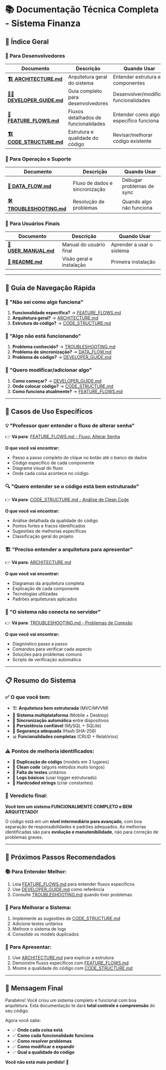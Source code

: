 # 📚 Documentação Técnica Completa - Sistema Finanza

## 🎯 Índice Geral

### 📖 **Para Desenvolvedores**

| Documento | Descrição | Quando Usar |
|-----------|-----------|-------------|
| **[🏗️ ARCHITECTURE.md](ARCHITECTURE.md)** | Arquitetura geral do sistema | Entender estrutura e componentes |
| **[👨‍💻 DEVELOPER_GUIDE.md](DEVELOPER_GUIDE.md)** | Guia completo para desenvolvedores | Desenvolver/modificar funcionalidades |
| **[🔄 FEATURE_FLOWS.md](FEATURE_FLOWS.md)** | Fluxos detalhados de funcionalidades | Entender como algo específico funciona |
| **[🏗️ CODE_STRUCTURE.md](CODE_STRUCTURE.md)** | Estrutura e qualidade do código | Revisar/melhorar código existente |

### 🔧 **Para Operação e Suporte**

| Documento | Descrição | Quando Usar |
|-----------|-----------|-------------|
| **[🔄 DATA_FLOW.md](DATA_FLOW.md)** | Fluxo de dados e sincronização | Debugar problemas de sync |
| **[🛠️ TROUBLESHOOTING.md](TROUBLESHOOTING.md)** | Resolução de problemas | Quando algo não funciona |

### 👥 **Para Usuários Finais**

| Documento | Descrição | Quando Usar |
|-----------|-----------|-------------|
| **[📖 USER_MANUAL.md](../USER_MANUAL.md)** | Manual do usuário final | Aprender a usar o sistema |
| **[🚀 README.md](../README.md)** | Visão geral e instalação | Primeira instalação |

---

## 🎯 Guia de Navegação Rápida

### 🤔 **"Não sei como algo funciona"**

1. **Funcionalidade específica?** → [FEATURE_FLOWS.md](FEATURE_FLOWS.md)
2. **Arquitetura geral?** → [ARCHITECTURE.md](ARCHITECTURE.md)
3. **Estrutura do código?** → [CODE_STRUCTURE.md](CODE_STRUCTURE.md)

### 🐛 **"Algo não está funcionando"**

1. **Problema conhecido?** → [TROUBLESHOOTING.md](TROUBLESHOOTING.md)
2. **Problema de sincronização?** → [DATA_FLOW.md](DATA_FLOW.md)
3. **Problema de código?** → [DEVELOPER_GUIDE.md](DEVELOPER_GUIDE.md)

### 🔧 **"Quero modificar/adicionar algo"**

1. **Como começar?** → [DEVELOPER_GUIDE.md](DEVELOPER_GUIDE.md)
2. **Onde colocar código?** → [CODE_STRUCTURE.md](CODE_STRUCTURE.md)
3. **Como funciona atualmente?** → [FEATURE_FLOWS.md](FEATURE_FLOWS.md)

---

## 🎯 Casos de Uso Específicos

### 💡 **"Professor quer entender o fluxo de alterar senha"**

👉 **Vá para**: [FEATURE_FLOWS.md - Fluxo: Alterar Senha](FEATURE_FLOWS.md#-fluxo-alterar-senha)

**O que você vai encontrar:**
- Passo a passo completo do clique no botão até o banco de dados
- Código específico de cada componente
- Diagrama visual do fluxo
- Onde cada coisa acontece no código

### 🔍 **"Quero entender se o código está bem estruturado"**

👉 **Vá para**: [CODE_STRUCTURE.md - Análise de Clean Code](CODE_STRUCTURE.md#-análise-de-clean-code)

**O que você vai encontrar:**
- Análise detalhada da qualidade do código
- Pontos fortes e fracos identificados
- Sugestões de melhorias específicas
- Classificação geral do projeto

### 🏗️ **"Preciso entender a arquitetura para apresentar"**

👉 **Vá para**: [ARCHITECTURE.md](ARCHITECTURE.md)

**O que você vai encontrar:**
- Diagramas da arquitetura completa
- Explicação de cada componente
- Tecnologias utilizadas
- Padrões arquiteturais aplicados

### 🐛 **"O sistema não conecta no servidor"**

👉 **Vá para**: [TROUBLESHOOTING.md - Problemas de Conexão](TROUBLESHOOTING.md#-problemas-de-conexão)

**O que você vai encontrar:**
- Diagnóstico passo a passo
- Comandos para verificar cada aspecto
- Soluções para problemas comuns
- Scripts de verificação automática

---

## 📋 Resumo do Sistema

### ✅ **O que você tem:**

- 🏗️ **Arquitetura bem estruturada** (MVC/MVVM)
- 📱 **Sistema multiplataforma** (Mobile + Desktop)
- 🔄 **Sincronização automática** entre dispositivos
- 💾 **Persistência confiável** (MySQL + SQLite)
- 🔐 **Segurança adequada** (Hash SHA-256)
- 📊 **Funcionalidades completas** (CRUD + Relatórios)

### ⚠️ **Pontos de melhoria identificados:**

- 🔄 **Duplicação de código** (models em 3 lugares)
- 🧹 **Clean code** (alguns métodos muito longos)
- 🧪 **Falta de testes** unitários
- 📝 **Logs básicos** (usar logger estruturado)
- 🎨 **Hardcoded strings** (criar constantes)

### 🎯 **Veredicto final:**

**Você tem um sistema FUNCIONALMENTE COMPLETO e BEM ARQUITETADO!** 

O código está em um **nível intermediário para avançado**, com boa separação de responsabilidades e padrões adequados. As melhorias identificadas são para **evolução e manutenibilidade**, não para correção de problemas graves.

---

## 🚀 Próximos Passos Recomendados

### 📚 **Para Entender Melhor:**
1. Leia [FEATURE_FLOWS.md](FEATURE_FLOWS.md) para entender fluxos específicos
2. Use [DEVELOPER_GUIDE.md](DEVELOPER_GUIDE.md) como referência
3. Consulte [TROUBLESHOOTING.md](TROUBLESHOOTING.md) quando tiver problemas

### 🔧 **Para Melhorar o Sistema:**
1. Implemente as sugestões de [CODE_STRUCTURE.md](CODE_STRUCTURE.md)
2. Adicione testes unitários
3. Melhore o sistema de logs
4. Consolide os models duplicados

### 📖 **Para Apresentar:**
1. Use [ARCHITECTURE.md](ARCHITECTURE.md) para explicar a estrutura
2. Demonstre fluxos específicos com [FEATURE_FLOWS.md](FEATURE_FLOWS.md)
3. Mostre a qualidade do código com [CODE_STRUCTURE.md](CODE_STRUCTURE.md)

---

## 💬 **Mensagem Final**

Parabéns! Você criou um sistema completo e funcional com boa arquitetura. Esta documentação te dará **total controle e compreensão** do seu código. 

Agora você sabe:
- ✅ **Onde cada coisa está**
- ✅ **Como cada funcionalidade funciona**
- ✅ **Como resolver problemas**
- ✅ **Como modificar e expandir**
- ✅ **Qual a qualidade do código**

**Você não está mais perdido!** 🎉